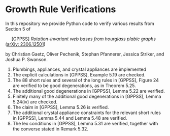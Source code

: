 # Growth Rule Verifications

In this repository we provide Python code to verify various results from Section 5 of

&nbsp;&nbsp;&nbsp;&nbsp; [GPPSS] *Rotation-invariant web bases from hourglass plabic graphs* ([arXiv: 2306.12501](https://arxiv.org/abs/2306.12501))

by Christian Gaetz, Oliver Pechenik, Stephan Pfannerer, Jessica Striker, and Joshua P. Swanson.

1. Plumbings, appliances, and crystal appliances are implemented
2. The explicit calculations in [GPPSS], Example 5.19 are checked.
3. The 88 short rules and several of the long rules in [GPPSS], Figure 24 are verified to be good degenerations, as in Theorem 5.25.
4. The additional good degenerations in [GPPSS], Lemma 5.22 are verified.
5. Finitely many of the additional good degenerations in [GPPSS], Lemma 5.24(iv) are checked.
6. The claim in [GPPSS], Lemma 5.26 is verified.
7. The additional crystal appliance constraints for the relevant short rules in [GPPSS], Lemma 5.44 and Lemma 5.48 are verified.
8. The lex conditions in [GPPSS], Lemma 5.31 are verified, together with the converse stated in Remark 5.32.
